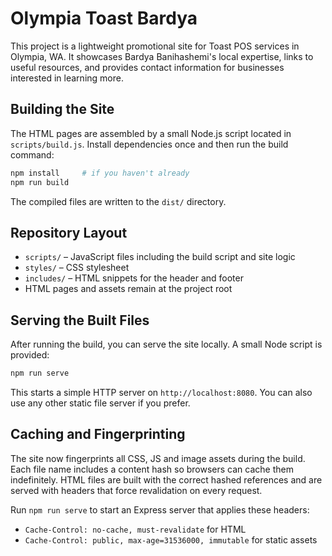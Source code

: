 # Olympia Toast Bardya

This project is a lightweight promotional site for Toast POS services in Olympia, WA. It showcases Bardya Banihashemi's local expertise, links to useful resources, and provides contact information for businesses interested in learning more.

## Building the Site

The HTML pages are assembled by a small Node.js script located in `scripts/build.js`.
Install dependencies once and then run the build command:

```bash
npm install     # if you haven't already
npm run build
```

The compiled files are written to the `dist/` directory.

## Repository Layout

* `scripts/` – JavaScript files including the build script and site logic
* `styles/` – CSS stylesheet
* `includes/` – HTML snippets for the header and footer
* HTML pages and assets remain at the project root

## Serving the Built Files

After running the build, you can serve the site locally. A small Node script is provided:

```bash
npm run serve
```

This starts a simple HTTP server on `http://localhost:8080`. You can also use any other static file server if you prefer.


## Caching and Fingerprinting

The site now fingerprints all CSS, JS and image assets during the build. Each file name includes a content hash so browsers can cache them indefinitely. HTML files are built with the correct hashed references and are served with headers that force revalidation on every request.

Run `npm run serve` to start an Express server that applies these headers:

- `Cache-Control: no-cache, must-revalidate` for HTML
- `Cache-Control: public, max-age=31536000, immutable` for static assets

